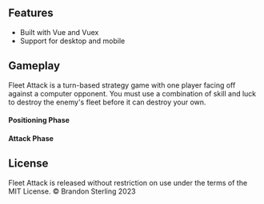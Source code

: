 ## Features
* Built with Vue and Vuex
* Support for desktop and mobile
## Gameplay
Fleet Attack is a turn-based strategy game with one player facing off against a computer opponent. You must use a combination of skill and luck to destroy the enemy's fleet before it can destroy your own.
#### Positioning Phase

#### Attack Phase

## License
Fleet Attack is released without restriction on use under the terms of the MIT License. © Brandon Sterling 2023

